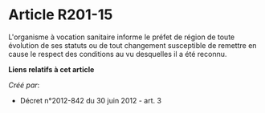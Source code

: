 # Article R201-15

L'organisme à vocation sanitaire informe le préfet de région de toute évolution de ses statuts ou de tout changement
susceptible de remettre en cause le respect des conditions au vu desquelles il a été reconnu.

**Liens relatifs à cet article**

_Créé par_:

  - Décret n°2012-842 du 30 juin 2012 - art. 3
